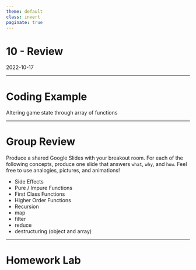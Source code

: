 ```yaml
---
theme: default
class: invert
paginate: true
---
```


# 10 - Review
2022-10-17

---

# Coding Example
Altering game state through array of functions

---

# Group Review

Produce a shared Google Slides with your breakout room. For each of the following concepts, produce one slide that answers `what`, `why`, and `how`. Feel free to use analogies, pictures, and animations!

- Side Effects
- Pure / Impure Functions
- First Class Functions
- Higher Order Functions
- Recursion
- map
- filter
- reduce
- destructuring (object and array)

---

# Homework Lab
